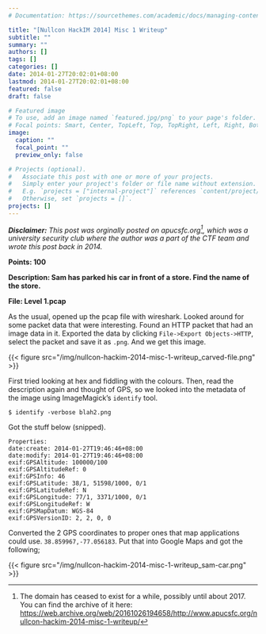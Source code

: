 ```yaml
---
# Documentation: https://sourcethemes.com/academic/docs/managing-content/

title: "[Nullcon HackIM 2014] Misc 1 Writeup"
subtitle: ""
summary: ""
authors: []
tags: []
categories: []
date: 2014-01-27T20:02:01+08:00
lastmod: 2014-01-27T20:02:01+08:00
featured: false
draft: false

# Featured image
# To use, add an image named `featured.jpg/png` to your page's folder.
# Focal points: Smart, Center, TopLeft, Top, TopRight, Left, Right, BottomLeft, Bottom, BottomRight.
image:
  caption: ""
  focal_point: ""
  preview_only: false

# Projects (optional).
#   Associate this post with one or more of your projects.
#   Simply enter your project's folder or file name without extension.
#   E.g. `projects = ["internal-project"]` references `content/project/deep-learning/index.md`.
#   Otherwise, set `projects = []`.
projects: []
---
```


***Disclaimer:** This post was orginally posted on apucsfc.org[^0], which was a university security club where the author was a part of the CTF team and wrote this post back in 2014.*

**Points: 100**

**Description: Sam has parked his car in front of a store. Find the name of the store.**

**File: Level 1.pcap**

As the usual, opened up the pcap file with wireshark. Looked around for some packet data that were interesting. Found an HTTP packet that had an image data in it. Exported the data by clicking `File->Export Objects->HTTP`, select the packet and save it as `.png`. And we get this image.

{{< figure src="/img/nullcon-hackim-2014-misc-1-writeup_carved-file.png" >}}

First tried looking at hex and fiddling with the colours. Then, read the description again and thought of GPS, so we looked into the metadata of the image using ImageMagick’s `identify` tool.
```
$ identify -verbose blah2.png
```
Got the stuff below (snipped).

```
Properties:
date:create: 2014-01-27T19:46:46+08:00
date:modify: 2014-01-27T19:46:46+08:00
exif:GPSAltitude: 100000/100
exif:GPSAltitudeRef: 0
exif:GPSInfo: 46
exif:GPSLatitude: 38/1, 51598/1000, 0/1
exif:GPSLatitudeRef: N
exif:GPSLongitude: 77/1, 3371/1000, 0/1
exif:GPSLongitudeRef: W
exif:GPSMapDatum: WGS-84
exif:GPSVersionID: 2, 2, 0, 0
```
Converted the 2 GPS coordinates to proper ones that map applications could use. `38.859967,-77.056183`. Put that into Google Maps and got the following;

{{< figure src="/img/nullcon-hackim-2014-misc-1-writeup_sam-car.png" >}}

[^0]: The domain has ceased to exist for a while, possibly until about 2017. You can find the archive of it here: https://web.archive.org/web/20161026194658/http://www.apucsfc.org/nullcon-hackim-2014-misc-1-writeup/
